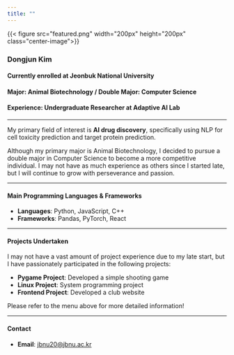 ```yaml
---
title: ""
---
```

{{< figure src="featured.png" width="200px" height="200px" class="center-image">}}

### Dongjun Kim

#### Currently enrolled at Jeonbuk National University

#### Major: Animal Biotechnology / Double Major: Computer Science

#### Experience: Undergraduate Researcher at Adaptive AI Lab

***

My primary field of interest is **AI drug discovery**, specifically using NLP for cell toxicity prediction and target protein prediction.

Although my primary major is Animal Biotechnology, I decided to pursue a double major in Computer Science to become a more competitive individual. I may not have as much experience as others since I started late, but I will continue to grow with perseverance and passion.

***

#### Main Programming Languages & Frameworks

- **Languages**: Python, JavaScript, C++
- **Frameworks**: Pandas, PyTorch, React

***

#### Projects Undertaken

I may not have a vast amount of project experience due to my late start, but I have passionately participated in the following projects:

- **Pygame Project**: Developed a simple shooting game
- **Linux Project**: System programming project
- **Frontend Project**: Developed a club website

Please refer to the menu above for more detailed information!

***

#### Contact

- **Email**: [jbnu20@jbnu.ac.kr](mailto:jbnu20@jbnu.ac.kr)
